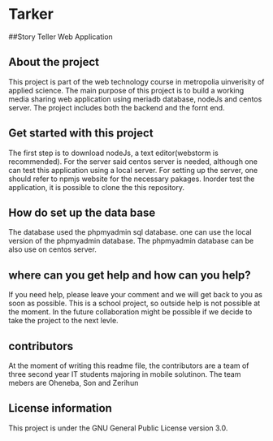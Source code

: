 # Tarker
##Story Teller Web Application

## About the project
This project is part of the web technology course in metropolia uinverisity of applied science. The main purpose of this project is to build a working media sharing web application using meriadb database, nodeJs and centos server. The project includes both the backend and the fornt end.

## Get started with this project
The first step is to download nodeJs, a text editor(webstorm is recommended). For the server said centos server is needed, although one can test this application using a local server. For setting up the server, one should refer to npmjs website for the necessary pakages. Inorder test the application, it is possible to clone the this repository.

## How do set up the data base
The database used the phpmyadmin sql database. one can use the local version of the phpmyadmin database. The phpmyadmin database can be also use on centos server.
## where can you get help and how can you help?
If you need help, please leave your comment and we will get back to you as soon as possible. This is a school project, so outside help is not possible at the moment. In the future collaboration might be possible if we decide to take the project to the next levle.

## contributors 

At the moment of writing this readme file, the contributors are a team of three second year IT students majoring in mobile solutinon. The team mebers are Oheneba, Son and Zerihun

## License information 

This project is under the GNU General Public License version 3.0.



